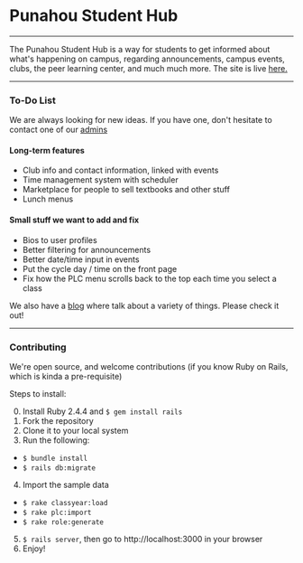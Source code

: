 # Punahou Student Hub

---

The Punahou Student Hub is a way for students to get informed about what's happening on campus, regarding announcements, campus events, clubs, the peer learning center, and much much more. The site is live [here.](https://punahoustudenthub.herokuapp.com)

---

### To-Do List

We are always looking for new ideas. If you have one, don't hesitate to contact one of our [admins](https://punahoustudenthub.herokuapp.com/staff)

#### Long-term features
- Club info and contact information, linked with events
- Time management system with scheduler
- Marketplace for people to sell textbooks and other stuff
- Lunch menus


#### Small stuff we want to add and fix
- Bios to user profiles
- Better filtering for announcements
- Better date/time input in events
- Put the cycle day / time on the front page
- Fix how the PLC menu scrolls back to the top each time you select a class

We also have a [blog](https://punahoustudenthub.herokuapp.com/blog) where talk about a variety of things. Please check it out!

---

### Contributing

We're open source, and welcome contributions (if you know Ruby on Rails, which is kinda a pre-requisite)

Steps to install:

0. Install Ruby 2.4.4 and `$ gem install rails`
1. Fork the repository
2. Clone it to your local system
3. Run the following:
 * `$ bundle install`
 * `$ rails db:migrate`
4. Import the sample data
 * `$ rake classyear:load`
 * `$ rake plc:import`
 * `$ rake role:generate`
5. `$ rails server`, then go to http://localhost:3000 in your browser
6. Enjoy!
